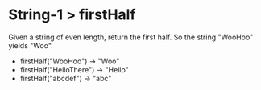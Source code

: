 # String-1 > firstHalf

Given a string of even length, return the first half. So the string "WooHoo" yields "Woo".

- firstHalf("WooHoo") → "Woo"
- firstHalf("HelloThere") → "Hello"
- firstHalf("abcdef") → "abc"